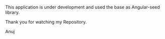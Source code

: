 This application is under development and used the base as Angular-seed library. 


Thank you for watching my Repository.

Anuj
